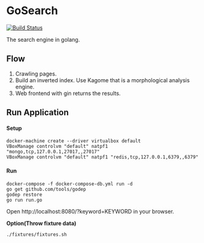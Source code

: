 # GoSearch

[![Build Status](https://travis-ci.org/c-bata/gosearch.svg?branch=master)](https://travis-ci.org/c-bata/gosearch)

The search engine in golang.

## Flow

1. Crawling pages.
2. Build an inverted index. Use Kagome that is a morphological analysis engine.
3. Web frontend with gin returns the results.

## Run Application

#### Setup

```
docker-machine create --driver virtualbox default
VBoxManage controlvm "default" natpf1 "mongo,tcp,127.0.0.1,27017,,27017"
VBoxManage controlvm "default" natpf1 "redis,tcp,127.0.0.1,6379,,6379"
```

#### Run

```
docker-compose -f docker-compose-db.yml run -d
go get github.com/tools/godep
godep restore
go run run.go
```

Open http://localhost:8080/?keyword=KEYWORD in your browser.

**Option(Throw fixture data)**

```
./fixtures/fixtures.sh
```
